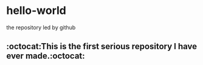 # hello-world
the repository led by github

:octocat:This is the first serious repository I have ever made.:octocat:
------------------------------------------------------------------------
